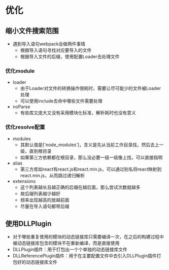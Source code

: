 # 优化
## 缩小文件搜索范围
- 遇到导入语句webpack会做两件事情
  - 根据导入语句寻找对应要导入的文件
  - 根据导入文件的后缀，使用配置Loader去处理文件
  
### 优化module
- loader
  - 由于Loader对文件的转换操作很耗时，需要让尽可能少的文件被Loader处理
  - 可以使用include去命中哪些文件需要处理
- noParse
  - 有些库又庞大又没有采用模块化标准，解析耗时也没有意义

### 优化resolve配置
- modules
  - 其默认值是['node_modules']，含义是先从当前工作目录找，然后去上一级，直到根目录
  - 如果第三方依赖都在根目录，那么没必要一级一级像上找，可以直接指明
- alias
  - 第三方库如react有react.js和react.min.js，可以通过别名将react映射到react.min.js，从而跳过递归解析
- extensions
  - 这个列表越长且越正确的后缀在越后面，那么尝试次数就越多
  - 故后缀列表越少越好
  - 频率出现越高的放越前面
  - 尽量在导入语句都带后缀

## 使用DLLPlugin
- 对于哪些重复使用的模块的动态链接库只需要编译一次，在之后的构建过程中被动态链接库包含的模块不在重新编译，而是直接使用
- DLLPlugin插件：用于打包出一个个单独的动态链接库文件
- DLLReferencePlugin插件：用于在主要配置文件中去引入DLLPlugin插件打包好的动态链接库文件